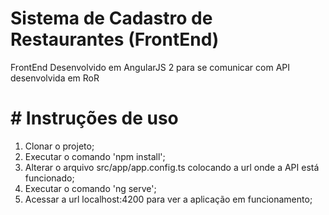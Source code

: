 
# Sistema de Cadastro de Restaurantes (FrontEnd)

FrontEnd Desenvolvido em AngularJS 2 para se comunicar com API desenvolvida em RoR

# # Instruções de uso
1. Clonar o projeto;
2. Executar o comando 'npm install';
3. Alterar o arquivo src/app/app.config.ts colocando a url onde a API está funcionado;
4. Executar o comando 'ng serve';
5. Acessar a url localhost:4200 para ver a aplicação em funcionamento;
